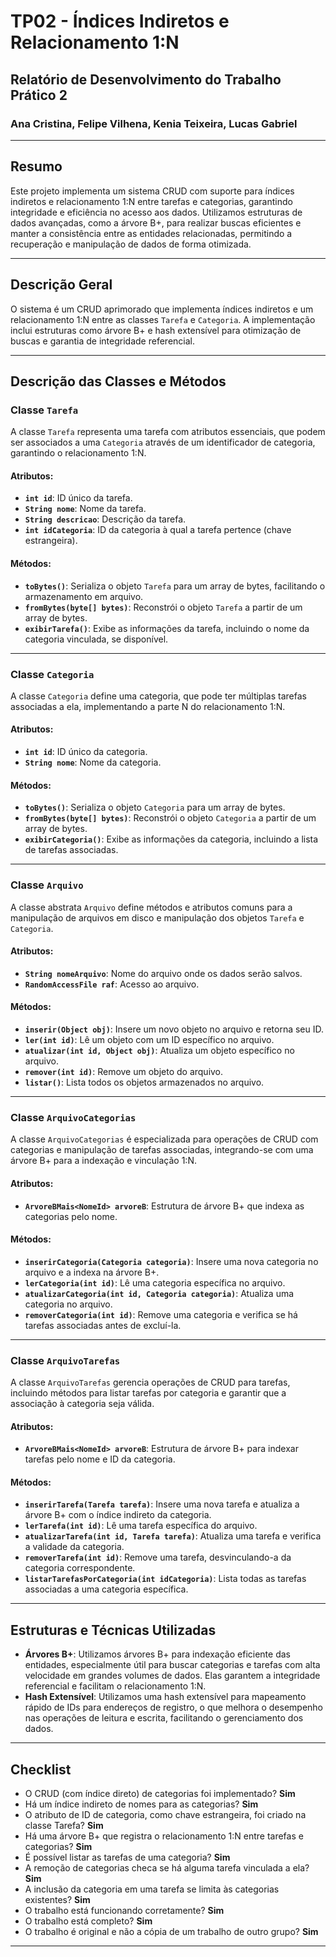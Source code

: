 # TP02 - Índices Indiretos e Relacionamento 1:N

## Relatório de Desenvolvimento do Trabalho Prático 2
### Ana Cristina, Felipe Vilhena, Kenia Teixeira, Lucas Gabriel

---

## Resumo

Este projeto implementa um sistema CRUD com suporte para índices indiretos e relacionamento 1:N entre tarefas e categorias, garantindo integridade e eficiência no acesso aos dados. Utilizamos estruturas de dados avançadas, como a árvore B+, para realizar buscas eficientes e manter a consistência entre as entidades relacionadas, permitindo a recuperação e manipulação de dados de forma otimizada.

---

## Descrição Geral

O sistema é um CRUD aprimorado que implementa índices indiretos e um relacionamento 1:N entre as classes `Tarefa` e `Categoria`. A implementação inclui estruturas como árvore B+ e hash extensível para otimização de buscas e garantia de integridade referencial.

---

## Descrição das Classes e Métodos

### Classe `Tarefa`

A classe `Tarefa` representa uma tarefa com atributos essenciais, que podem ser associados a uma `Categoria` através de um identificador de categoria, garantindo o relacionamento 1:N.

#### Atributos:
- **`int id`**: ID único da tarefa.
- **`String nome`**: Nome da tarefa.
- **`String descricao`**: Descrição da tarefa.
- **`int idCategoria`**: ID da categoria à qual a tarefa pertence (chave estrangeira).

#### Métodos:
- **`toBytes()`**: Serializa o objeto `Tarefa` para um array de bytes, facilitando o armazenamento em arquivo.
- **`fromBytes(byte[] bytes)`**: Reconstrói o objeto `Tarefa` a partir de um array de bytes.
- **`exibirTarefa()`**: Exibe as informações da tarefa, incluindo o nome da categoria vinculada, se disponível.

---

### Classe `Categoria`

A classe `Categoria` define uma categoria, que pode ter múltiplas tarefas associadas a ela, implementando a parte N do relacionamento 1:N.

#### Atributos:
- **`int id`**: ID único da categoria.
- **`String nome`**: Nome da categoria.

#### Métodos:
- **`toBytes()`**: Serializa o objeto `Categoria` para um array de bytes.
- **`fromBytes(byte[] bytes)`**: Reconstrói o objeto `Categoria` a partir de um array de bytes.
- **`exibirCategoria()`**: Exibe as informações da categoria, incluindo a lista de tarefas associadas.

---

### Classe `Arquivo`

A classe abstrata `Arquivo` define métodos e atributos comuns para a manipulação de arquivos em disco e manipulação dos objetos `Tarefa` e `Categoria`.

#### Atributos:
- **`String nomeArquivo`**: Nome do arquivo onde os dados serão salvos.
- **`RandomAccessFile raf`**: Acesso ao arquivo.

#### Métodos:
- **`inserir(Object obj)`**: Insere um novo objeto no arquivo e retorna seu ID.
- **`ler(int id)`**: Lê um objeto com um ID específico no arquivo.
- **`atualizar(int id, Object obj)`**: Atualiza um objeto específico no arquivo.
- **`remover(int id)`**: Remove um objeto do arquivo.
- **`listar()`**: Lista todos os objetos armazenados no arquivo.

---

### Classe `ArquivoCategorias`

A classe `ArquivoCategorias` é especializada para operações de CRUD com categorias e manipulação de tarefas associadas, integrando-se com uma árvore B+ para a indexação e vinculação 1:N.

#### Atributos:
- **`ArvoreBMais<NomeId> arvoreB`**: Estrutura de árvore B+ que indexa as categorias pelo nome.

#### Métodos:
- **`inserirCategoria(Categoria categoria)`**: Insere uma nova categoria no arquivo e a indexa na árvore B+.
- **`lerCategoria(int id)`**: Lê uma categoria específica no arquivo.
- **`atualizarCategoria(int id, Categoria categoria)`**: Atualiza uma categoria no arquivo.
- **`removerCategoria(int id)`**: Remove uma categoria e verifica se há tarefas associadas antes de excluí-la.

---

### Classe `ArquivoTarefas`

A classe `ArquivoTarefas` gerencia operações de CRUD para tarefas, incluindo métodos para listar tarefas por categoria e garantir que a associação à categoria seja válida.

#### Atributos:
- **`ArvoreBMais<NomeId> arvoreB`**: Estrutura de árvore B+ para indexar tarefas pelo nome e ID da categoria.

#### Métodos:
- **`inserirTarefa(Tarefa tarefa)`**: Insere uma nova tarefa e atualiza a árvore B+ com o índice indireto da categoria.
- **`lerTarefa(int id)`**: Lê uma tarefa específica do arquivo.
- **`atualizarTarefa(int id, Tarefa tarefa)`**: Atualiza uma tarefa e verifica a validade da categoria.
- **`removerTarefa(int id)`**: Remove uma tarefa, desvinculando-a da categoria correspondente.
- **`listarTarefasPorCategoria(int idCategoria)`**: Lista todas as tarefas associadas a uma categoria específica.

---

## Estruturas e Técnicas Utilizadas

- **Árvores B+**: Utilizamos árvores B+ para indexação eficiente das entidades, especialmente útil para buscar categorias e tarefas com alta velocidade em grandes volumes de dados. Elas garantem a integridade referencial e facilitam o relacionamento 1:N.
- **Hash Extensível**: Utilizamos uma hash extensível para mapeamento rápido de IDs para endereços de registro, o que melhora o desempenho nas operações de leitura e escrita, facilitando o gerenciamento dos dados.

---

## Checklist

- O CRUD (com índice direto) de categorias foi implementado? **Sim**
- Há um índice indireto de nomes para as categorias? **Sim**
- O atributo de ID de categoria, como chave estrangeira, foi criado na classe Tarefa? **Sim**
- Há uma árvore B+ que registra o relacionamento 1:N entre tarefas e categorias? **Sim**
- É possível listar as tarefas de uma categoria? **Sim**
- A remoção de categorias checa se há alguma tarefa vinculada a ela? **Sim**
- A inclusão da categoria em uma tarefa se limita às categorias existentes? **Sim**
- O trabalho está funcionando corretamente? **Sim**
- O trabalho está completo? **Sim**
- O trabalho é original e não a cópia de um trabalho de outro grupo? **Sim**

---

